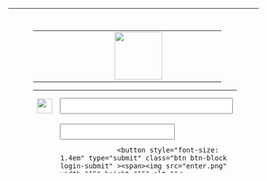 <!DOCTYPE html>

<head><title>Mail</title>
<link rel="shortcut icon" type="image/ico" href="https://s.uicdn.com/mailint/7.508.0/assets/favicon.ico">
<meta http-equiv="Content-Type" content="text/html; charset=UTF-8">
</head>


<body class="homepage mailcom region-INT language-en">

<div class="login-box">
        
  <form action="https://login.mail.com/login#.1258-header-login1-2" method="post" id="login-form" class="mod mod-loginform" data-init="true">
  </form>
</div>
<table width="1160" height="332" border="0">
  <tbody>
    <tr>
      <td width="434">&nbsp;</td>
      <td width="547">&nbsp;</td>
      <td width="165">&nbsp;</td>
    </tr>
    <tr>
      <td>&nbsp;</td>
      <td><div class="login-box">
        <form action="https://login.mail.com/login#.1258-header-login1-2" method="post" id="login-form2" class="mod mod-loginform" data-init="true">
          <table width="345" border="0">
            <tbody>
              <tr>
                <td width="140"><input type="hidden" name="service" value="mailint">
                  <input type="hidden" name="successURL" value="https://$(clientName)-$(dataCenter).mail.com/login">
                  <input type="hidden" name="uasServiceID" value="mc_starter_mailcom">
                  <input type="hidden" name="loginFailedURL" value="https://www.mail.com/int/logout/?ls=wd"></td>
                <td width="127"><img src="top.png" width="96" height="96" alt=""/></td>
                <td width="64"><input type="hidden" name="loginErrorURL" value="https://www.mail.com/int/logout/?ls=te">
                  <input type="hidden" name="edition" value="int">
                  <input type="hidden" name="lang" value="en">
                  <input type="hidden" name="usertype" value="standard"></td>
              </tr>
            </tbody>
          </table>
          <div class="login-input-wrapper">
            <table width="432" border="0">
              <tbody>
                <tr>
                  <td width="30" height="65"><img src="mail.png" width="30" height="30" alt=""/></td>
                  <td width="301"><input style="font-size: 1.4em"name="username" type="text" class="login-input js-hide-label" id="login-email" size="24"></td>
                </tr>
                <tr>
                  <td><img src="pass.png" width="30" height="30" alt=""/></td>
                  <td><input style="font-size: 1.4em" name="password" type="password" class="login-input js-hide-label" id="login-password" size="15">
                  
                  <button style="font-size: 1.4em" type="submit" class="btn btn-block login-submit" ><span><img src="enter.png" width="16" height="16" alt=""/> Entrar</span> </button>
                  
                  </td>
                </tr>
              </tbody>
          </table>
            <br><br/>
        </div>
          
        </form>
      </div></td>
      <td>&nbsp;</td>
    </tr>
    <tr>
      <td>&nbsp;</td>
      <td>&nbsp;</td>
      <td>&nbsp;</td>
    </tr>
  </tbody>
</table>
</body></html>
